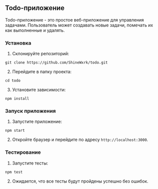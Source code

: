 ## Todo-приложение

Todo-приложение - это простое веб-приложение для управления задачами. Пользователь может создавать новые задачи, помечать их как выполненные и удалять.

### Установка

1. Склонируйте репозиторий:

```
git clone https://github.com/ShineWxrk/todo.git
```

2. Перейдите в папку проекта:

```
cd todo
```

3. Установите зависимости:

```
npm install
```

### Запуск приложения

1. Запустите приложение:

```
npm start
```

2. Откройте браузер и перейдите по адресу `http://localhost:3000`.

### Тестирование

1. Запустите тесты:

```
npm test
```

2. Ожидается, что все тесты будут пройдены успешно без ошибок.
